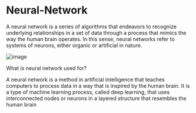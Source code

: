 # Neural-Network
A neural network is a series of algorithms that endeavors to recognize underlying relationships in a set of data through a process that mimics the way the human brain operates. In this sense, neural networks refer to systems of neurons, either organic or artificial in nature.

![image](https://encrypted-tbn0.gstatic.com/images?q=tbn:ANd9GcQTZc7Yx6AsZQS44nutGYs0p6HnvT956PbRhg&usqp=CAU)

What is neural network used for?

A neural network is a method in artificial intelligence that teaches computers to process data in a way that is inspired by the human brain. It is a type of machine learning process, called deep learning, that uses interconnected nodes or neurons in a layered structure that resembles the human brain
